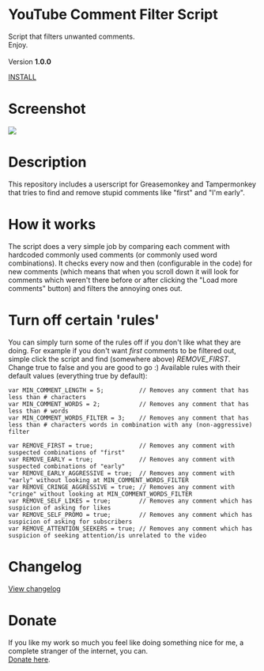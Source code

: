 # YouTube Comment Filter Script
Script that filters unwanted comments.
<BR/>
Enjoy.
<BR/><BR/>
Version <strong>1.0.0</strong>

<A HREF="https://github.com/TomONeill/youtube-comment-filter-script/raw/master/yt-comment-filter-latest.user.js">INSTALL</A>

# Screenshot
<IMG SRC="https://raw.githubusercontent.com/TomONeill/youtube-comment-filter-script/master/screenshots/preview.png" />

# Description
This repository includes a userscript for Greasemonkey and Tampermonkey that tries to find and remove stupid comments like "first" and "I'm early".

# How it works
The script does a very simple job by comparing each comment with hardcoded commonly used comments (or commonly used word combinations). It checks every now and then (configurable in the code) for new comments (which means that when you scroll down it will look for comments which weren't there before or after clicking the "Load more comments" button) and filters the annoying ones out.

# Turn off certain 'rules'
You can simply turn some of the rules off if you don't like what they are doing. For example if you don't want <i>first</i> comments to be filtered out, simple click the script and find (somewhere above) <i>REMOVE_FIRST</i>. Change true to false and you are good to go :)
Available rules with their default values (everything true by default):

	var MIN_COMMENT_LENGTH = 5;          // Removes any comment that has less than # characters
	var MIN_COMMENT_WORDS = 2;           // Removes any comment that has less than # words
	var MIN_COMMENT_WORDS_FILTER = 3;    // Removes any comment that has less than # characters words in combination with any (non-aggressive) filter
    
    var REMOVE_FIRST = true;             // Removes any comment with suspected combinations of "first"
    var REMOVE_EARLY = true;             // Removes any comment with suspected combinations of "early"
    var REMOVE_EARLY_AGGRESSIVE = true;  // Removes any comment with "early" without looking at MIN_COMMENT_WORDS_FILTER
    var REMOVE_CRINGE_AGGRESSIVE = true; // Removes any comment with "cringe" without looking at MIN_COMMENT_WORDS_FILTER
    var REMOVE_SELF_LIKES = true;        // Removes any comment which has suspicion of asking for likes
    var REMOVE_SELF_PROMO = true;        // Removes any comment which has suspicion of asking for subscribers
    var REMOVE_ATTENTION_SEEKERS = true; // Removes any comment which has suspicion of seeking attention/is unrelated to the video

# Changelog
<A HREF="https://raw.githubusercontent.com/TomONeill/youtube-comment-filter-script/master/changelog.txt">View changelog</A>

# Donate
If you like my work so much you feel like doing something nice for me, a complete stranger of the internet, you can.<BR />
<A HREF="https://www.paypal.me/TomONeill">Donate here</A>.
